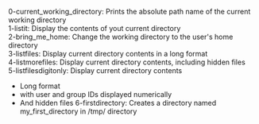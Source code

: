 0-current_working_directory: Prints the absolute path name of the current working directory <br>
1-listit: Display the contents of yout current directory <br>
2-bring_me_home: Change the working directory to the user's home directory <br>
3-listfiles: Display current directory contents in a long format <br>
4-listmorefiles: Display current directory contents, including hidden files <br>
5-listfilesdigitonly: Display current directory contents <br>
- Long format
- with user and group IDs displayed numerically
- And hidden files
6-firstdirectory: Creates a directory named my_first_directory in /tmp/ directory
